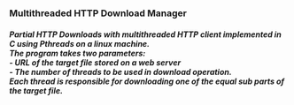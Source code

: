 ### Multithreaded HTTP Download Manager
##### Partial HTTP Downloads with multithreaded HTTP client implemented in C using Pthreads on a linux machine.<br/>The program takes two parameters:<br/>- URL of the target file stored on a web server<br/>- The number of threads to be used in download operation.<br/> Each thread is responsible for downloading one of the equal sub parts of the target file.
